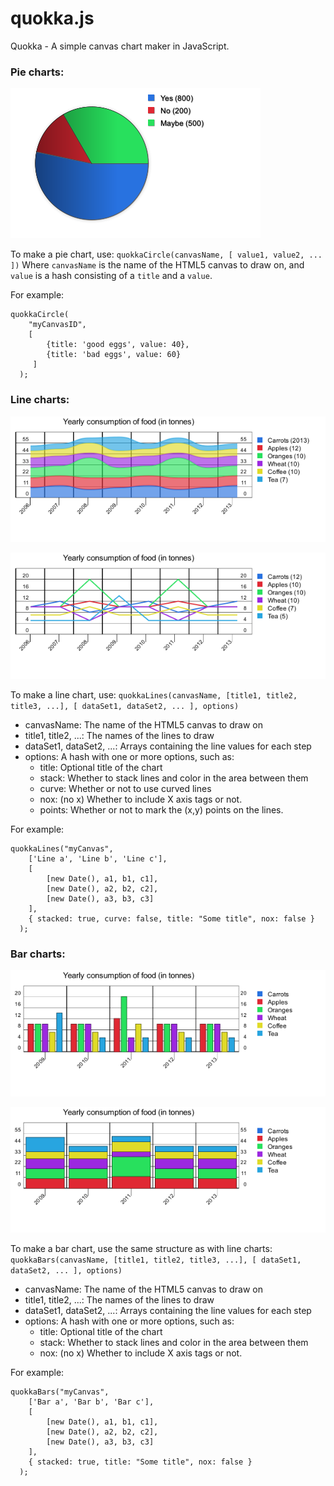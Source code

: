 quokka.js
=========

Quokka - A simple canvas chart maker in JavaScript.



### Pie charts: ###

![pie chart](https://github.com/Humbedooh/quokka.js/raw/master/quokka_example2.png "Example pie chart")

To make a pie chart, use:
   `quokkaCircle(canvasName, [ value1, value2, ... ])`
Where `canvasName` is the name of the HTML5 canvas to draw on, and `value` is a hash consisting of a `title` and a `value`.

For example:

    quokkaCircle(
        "myCanvasID", 
        [ 
            {title: 'good eggs', value: 40},
            {title: 'bad eggs', value: 60}
         ]
      );
    
### Line charts: ###

![line chart](https://github.com/Humbedooh/quokka.js/raw/master/quokka_example1.png "Example line chart")

![line chart](https://github.com/Humbedooh/quokka.js/raw/master/quokka_example4.png "Example line chart")

To make a line chart, use:
   `quokkaLines(canvasName, [title1, title2, title3, ...], [ dataSet1, dataSet2, ... ], options)`

* canvasName: The name of the HTML5 canvas to draw on
* title1, title2, ...: The names of the lines to draw
* dataSet1, dataSet2, ...: Arrays containing the line values for each step
* options: A hash with one or more options, such as:
  * title: Optional title of the chart
  * stack: Whether to stack lines and color in the area between them
  * curve: Whether or not to use curved lines
  * nox: (no x) Whether to include X axis tags or not.
  * points: Whether or not to mark the (x,y) points on the lines.

For example:

    quokkaLines("myCanvas", 
        ['Line a', 'Line b', 'Line c'], 
        [ 
            [new Date(), a1, b1, c1], 
            [new Date(), a2, b2, c2], 
            [new Date(), a3, b3, c3] 
        ],
        { stacked: true, curve: false, title: "Some title", nox: false }
      );



### Bar charts: ###

![bar chart](https://github.com/Humbedooh/quokka.js/raw/master/quokka_example3.png "Example bar chart")

![bar chart](https://github.com/Humbedooh/quokka.js/raw/master/quokka_example5.png "Example stacked bar chart")

To make a bar chart, use the same structure as with line charts:
   `quokkaBars(canvasName, [title1, title2, title3, ...], [ dataSet1, dataSet2, ... ], options)`

* canvasName: The name of the HTML5 canvas to draw on
* title1, title2, ...: The names of the lines to draw
* dataSet1, dataSet2, ...: Arrays containing the line values for each step
* options: A hash with one or more options, such as:
  * title: Optional title of the chart
  * stack: Whether to stack lines and color in the area between them
  * nox: (no x) Whether to include X axis tags or not.

For example:

    quokkaBars("myCanvas", 
        ['Bar a', 'Bar b', 'Bar c'], 
        [ 
            [new Date(), a1, b1, c1], 
            [new Date(), a2, b2, c2], 
            [new Date(), a3, b3, c3] 
        ],
        { stacked: true, title: "Some title", nox: false }
      );

